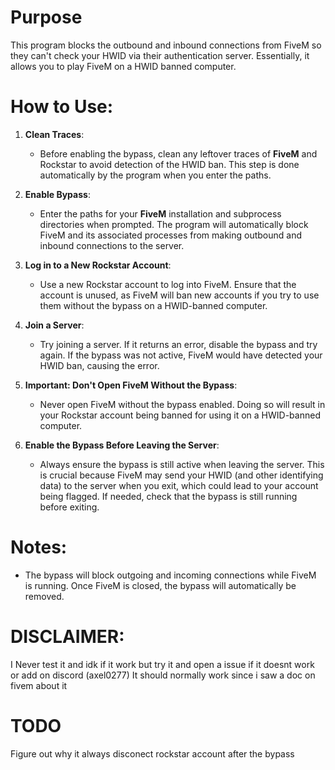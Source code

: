 # Purpose 
This program blocks the outbound and inbound connections from FiveM so they can't check your HWID via their authentication server. Essentially, it allows you to play FiveM on a HWID banned computer.

# How to Use:

1. **Clean Traces**:
   - Before enabling the bypass, clean any leftover traces of **FiveM** and Rockstar to avoid detection of the HWID ban. This step is done automatically by the program when you enter the paths.
   
2. **Enable Bypass**:
   - Enter the paths for your **FiveM** installation and subprocess directories when prompted. The program will automatically block FiveM and its associated processes from making outbound and inbound connections to the server.
   
3. **Log in to a New Rockstar Account**:
   - Use a new Rockstar account to log into FiveM. Ensure that the account is unused, as FiveM will ban new accounts if you try to use them without the bypass on a HWID-banned computer.

4. **Join a Server**:
   - Try joining a server. If it returns an error, disable the bypass and try again. If the bypass was not active, FiveM would have detected your HWID ban, causing the error.

5. **Important: Don't Open FiveM Without the Bypass**:
   - Never open FiveM without the bypass enabled. Doing so will result in your Rockstar account being banned for using it on a HWID-banned computer.

6. **Enable the Bypass Before Leaving the Server**:
   - Always ensure the bypass is still active when leaving the server. This is crucial because FiveM may send your HWID (and other identifying data) to the server when you exit, which could lead to your account being flagged. If needed, check that the bypass is still running before exiting.

# Notes:
- The bypass will block outgoing and incoming connections while FiveM is running. Once FiveM is closed, the bypass will automatically be removed.

# DISCLAIMER:

I Never test it and idk if it work but try it and open a issue if it doesnt work or add on discord (axel0277)
It should normally work since i saw a doc on fivem about it

# TODO

Figure out why it always disconect rockstar account after the bypass
